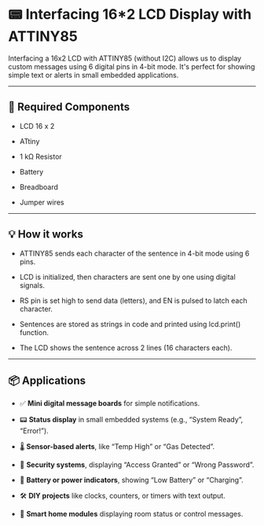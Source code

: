 # 📟 Interfacing 16*2 LCD Display with ATTINY85 

Interfacing a 16x2 LCD with ATTINY85 (without I2C) allows us to display custom messages using 6 digital pins in 4-bit mode. It's perfect for showing simple text or alerts in small embedded applications.

---

## 🔧 Required Components

- LCD 16 x 2

- ATtiny

- 1 kΩ Resistor

- Battery

- Breadboard

- Jumper wires

---

## 💡 How it works

- ATTINY85 sends each character of the sentence in 4-bit mode using 6 pins.

- LCD is initialized, then characters are sent one by one using digital signals.

- RS pin is set high to send data (letters), and EN is pulsed to latch each character.

- Sentences are stored as strings in code and printed using lcd.print() function.

- The LCD shows the sentence across 2 lines (16 characters each).

---

## 📦 Applications

- ✅ **Mini digital message boards** for simple notifications.

- 📟 **Status display** in small embedded systems (e.g., “System Ready”, “Error!”).

- 🌡️ **Sensor-based alerts**, like “Temp High” or “Gas Detected”.

- 🔐 **Security systems**, displaying “Access Granted” or “Wrong Password”.

- 🔋 **Battery or power indicators**, showing “Low Battery” or “Charging”.

- 🛠️ **DIY projects** like clocks, counters, or timers with text output.

- 🚪 **Smart home modules** displaying room status or control messages.
